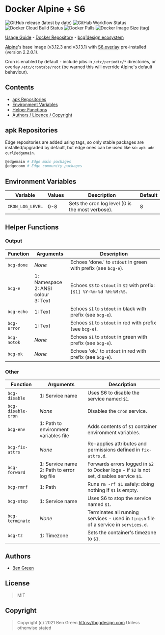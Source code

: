 # Docker Alpine + S6

![GitHub release (latest by date)](https://img.shields.io/github/v/release/bencgreen/docker-alpine-s6) ![GitHub Workflow Status](https://img.shields.io/github/workflow/status/bencgreen/docker-alpine-s6/build?label=github) ![Docker Cloud Build Status](https://img.shields.io/docker/cloud/build/bcgdesign/alpine-s6?label=docker) ![Docker Pulls](https://img.shields.io/docker/pulls/bcgdesign/alpine-s6?label=pulls) ![Docker Image Size (tag)](https://img.shields.io/docker/image-size/bcgdesign/alpine-s6/latest?label=size)

[Usage Guide](https://github.com/bencgreen/docker/wiki/alpine-s6) - [Docker Repository](https://hub.docker.com/r/bcgdesign/alpine-s6) - [bcg|design ecosystem](https://github.com/bencgreen/docker)

[Alpine](https://alpinelinux.org/)'s base image (v3.12.3 and v3.13.1) with [S6 overlay](https://github.com/just-containers/s6-overlay) pre-installed (version 2.2.0.1).

Cron is enabled by default - include jobs in `/etc/periodic/*` directories, or overlay `/etc/crontabs/root` (be warned this will override Alpine's default behaviour).

## Contents

* [apk Repositories](#apk-repositories)
* [Environment Variables](#environment-variables)
* [Helper Functions](#helper-functions)
* [Authors / Licence / Copyright](#authors)

## apk Repositories

Edge repositories are added using tags, so only stable packages are installed/upgraded by default, but edge ones can be used like so: `apk add curl@edgemain`.

```bash
@edgemain # Edge main packages
@edgecomm # Edge community packages
```

## Environment Variables

| Variable         | Values | Description                                      | Default |
| ---------------- | ------ | ------------------------------------------------ | ------- |
| `CRON_LOG_LEVEL` | 0-8    | Sets the cron log level (0 is the most verbose). | 8       |

## Helper Functions

### Output

| Function           | Arguments                                    | Description                                                                                |
| ------------------ | -------------------------------------------- | ------------------------------------------------------------------------------------------ |
| `bcg-done`         | *None*                                       | Echoes 'done.' to `stdout` in green with prefix (see `bcg-e`).                             |
| `bcg-e`            | 1: Namespace<br>2: ANSI colour<br>3: Text    | Echoes `$3` to `stdout` in `$2` with prefix:<br>`[$1] %Y-%m-%d %H:%M:%S`.                  |
| `bcg-echo`         | 1: Text                                      | Echoes `$1` to `stdout` in black with prefix (see `bcg-e`).                                |
| `bcg-error`        | 1: Text                                      | Echoes `$1` to `stdout` in red with prefix (see `bcg-e`).                                  |
| `bcg-notok`        | *None*                                       | Echoes `$1` to `stdout` in green with prefix (see `bcg-e`).                                |
| `bcg-ok`           | *None*                                       | Echoes 'ok.' to `stdout` in red with prefix (see `bcg-e`).                                 |

### Other

| Function           | Arguments                                    | Description                                                                                |
| ------------------ | -------------------------------------------- | ------------------------------------------------------------------------------------------ |
| `bcg-disable`      | 1: Service name                              | Uses S6 to disable the service named `$1`.                                                 |
| `bcg-disable-cron` | *None*                                       | Disables the `cron` service.                                                               |
| `bcg-env`          | 1: Path to environment variables file        | Adds contents of `$1` container environment variables.                                     |
| `bcg-fix-attrs`    | *None*                                       | Re-applies attributes and permissions defined in `fix-attrs.d`.                            |
| `bcg-forward`      | 1: Service name<br>2: Path to error log file | Forwards errors logged in `$2` to Docker logs - if `$2` is not set, disables service `$1`. |
| `bcg-rmrf`         | 1: Path                                      | Runs `rm -rf $1` safely: doing nothing if `$1` is empty.                                   |
| `bcg-stop`         | 1: Service name                              | Uses S6 to stop the service named `$1`.                                                    |
| `bcg-terminate`    | *None*                                       | Terminates all running services - used in `finish` file of a service in `services.d`.      |
| `bcg-tz`           | 1: Timezone                                  | Sets the container's timezone to `$1`.                                                     |

## Authors

* [Ben Green](https://github.com/bencgreen)

## License

> MIT

## Copyright

> Copyright (c) 2021 Ben Green <https://bcgdesign.com>
> Unless otherwise stated
